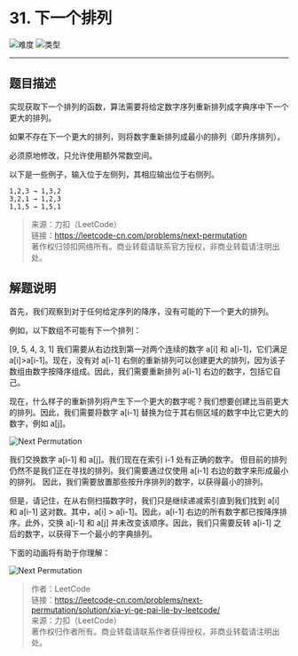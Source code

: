 # 31. 下一个排列

![难度](https://img.shields.io/badge/难度-中等-f0ad4e.svg?logo=leetcode&style=flat)  ![类型](https://img.shields.io/badge/类型-数组-violet.svg?style=flat)

---

## 题目描述

实现获取下一个排列的函数，算法需要将给定数字序列重新排列成字典序中下一个更大的排列。

如果不存在下一个更大的排列，则将数字重新排列成最小的排列（即升序排列）。

必须原地修改，只允许使用额外常数空间。

以下是一些例子，输入位于左侧列，其相应输出位于右侧列。

```
1,2,3 → 1,3,2  
3,2,1 → 1,2,3  
1,1,5 → 1,5,1  
```

> 来源：力扣（LeetCode）  
> 链接：https://leetcode-cn.com/problems/next-permutation  
> 著作权归领扣网络所有。商业转载请联系官方授权，非商业转载请注明出处。  

## 解题说明

首先，我们观察到对于任何给定序列的降序，没有可能的下一个更大的排列。

例如，以下数组不可能有下一个排列：

[9, 5, 4, 3, 1]
我们需要从右边找到第一对两个连续的数字 a[i] 和 a[i-1]，它们满足 a[i]>a[i-1]。现在，没有对 a[i-1] 右侧的重新排列可以创建更大的排列，因为该子数组由数字按降序组成。因此，我们需要重新排列 a[i-1] 右边的数字，包括它自己。

现在，什么样子的重新排列将产生下一个更大的数字呢？我们想要创建比当前更大的排列。因此，我们需要将数字 a[i-1] 替换为位于其右侧区域的数字中比它更大的数字，例如 a[j]。

![ Next Permutation ](https://img.moilk.top/img/blog/2019-10-14-032707.png)

我们交换数字 a[i-1] 和 a[j]。我们现在在索引 i-1 处有正确的数字。 但目前的排列仍然不是我们正在寻找的排列。我们需要通过仅使用 a[i-1] 右边的数字来形成最小的排列。 因此，我们需要放置那些按升序排列的数字，以获得最小的排列。

但是，请记住，在从右侧扫描数字时，我们只是继续递减索引直到我们找到 a[i] 和 a[i-1] 这对数。其中，a[i] > a[i-1]。因此，a[i-1] 右边的所有数字都已按降序排序。此外，交换 a[i-1] 和 a[j] 并未改变该顺序。因此，我们只需要反转 a[i-1] 之后的数字，以获得下一个最小的字典排列。

下面的动画将有助于你理解：

![Next Permutation](https://img.moilk.top/img/blog/2019-10-14-032831.gif)

> 作者：LeetCode  
> 链接：https://leetcode-cn.com/problems/next-permutation/solution/xia-yi-ge-pai-lie-by-leetcode/  
> 来源：力扣（LeetCode）  
> 著作权归作者所有。商业转载请联系作者获得授权，非商业转载请注明出处。  